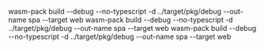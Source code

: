 

wasm-pack build --debug --no-typescript -d ../target/pkg/debug --out-name spa --target web
wasm-pack build --debug --no-typescript -d ../target/pkg/debug --out-name spa --target web
wasm-pack build --debug --no-typescript -d ../target/pkg/debug --out-name spa --target web